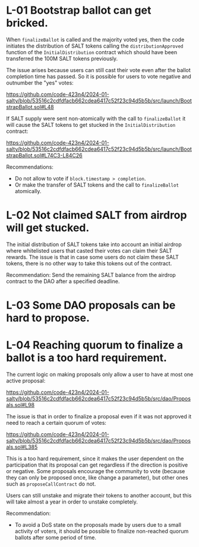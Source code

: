 # L-01 Bootstrap ballot can get bricked.

When `finalizeBallot` is called and the majority voted yes, then the code initiates the distribution of SALT tokens calling the `distributionApproved` function of the `InitialDistribution` contract which should have been transferred the 100M SALT tokens previously.

The issue arises because users can still cast their vote even after the ballot completion time has passed. So it is possible for users to vote negative and outnumber the "yes" votes:

https://github.com/code-423n4/2024-01-salty/blob/53516c2cdfdfacb662cdea6417c52f23c94d5b5b/src/launch/BootstrapBallot.sol#L48

If SALT supply were sent non-atomically with the call to `finalizeBallot` it will cause the SALT tokens to get stucked in the `InitialDistribution` contract: 

https://github.com/code-423n4/2024-01-salty/blob/53516c2cdfdfacb662cdea6417c52f23c94d5b5b/src/launch/BootstrapBallot.sol#L74C3-L84C26

Recommendations:

- Do not allow to vote if `block.timestamp > completion`.
- Or make the transfer of SALT tokens and the call to `finalizeBallot` atomically.

# L-02 Not claimed SALT from airdrop will get stucked. 

The initial distribution of SALT tokens take into account an initial airdrop where whitelisted users that casted their votes can claim their SALT rewards. The issue is that in case some users do not claim these SALT tokens, there is no other way to take this tokens out of the contract.

Recommendation: Send the remaining SALT balance from the airdrop contract to the DAO after a specified deadline.

# L-03 Some DAO proposals can be hard to propose.

# L-04 Reaching quorum to finalize a ballot is a too hard requirement.

The current logic on making proposals only allow a user to have at most one active proposal:

https://github.com/code-423n4/2024-01-salty/blob/53516c2cdfdfacb662cdea6417c52f23c94d5b5b/src/dao/Proposals.sol#L98

The issue is that in order to finalize a proposal even if it was not approved it need to reach a certain quorum of votes:

https://github.com/code-423n4/2024-01-salty/blob/53516c2cdfdfacb662cdea6417c52f23c94d5b5b/src/dao/Proposals.sol#L385

This is a too hard requirement, since it makes the user dependent on the participation that its proposal can get regardless if the direction is positive or negative. Some proposals encourage the community to vote (because they can only be proposed once, like change a parameter), but other ones such as `proposeCallContract` do not.

Users can still unstake and migrate their tokens to another account, but this will take almost a year in order to unstake completely.

Recommendation: 

- To avoid a DoS state on the proposals made by users due to a small activity of voters, it should be possible to finalize non-reached quorum ballots after some period of time. 
